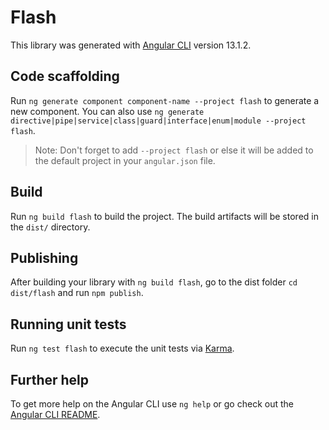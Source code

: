 # Flash

This library was generated with [Angular CLI](https://github.com/angular/angular-cli) version 13.1.2.

## Code scaffolding

Run `ng generate component component-name --project flash` to generate a new component. You can also use `ng generate directive|pipe|service|class|guard|interface|enum|module --project flash`.
> Note: Don't forget to add `--project flash` or else it will be added to the default project in your `angular.json` file. 

## Build

Run `ng build flash` to build the project. The build artifacts will be stored in the `dist/` directory.

## Publishing

After building your library with `ng build flash`, go to the dist folder `cd dist/flash` and run `npm publish`.

## Running unit tests

Run `ng test flash` to execute the unit tests via [Karma](https://karma-runner.github.io).

## Further help

To get more help on the Angular CLI use `ng help` or go check out the [Angular CLI README](https://github.com/angular/angular-cli/blob/master/README.md).
